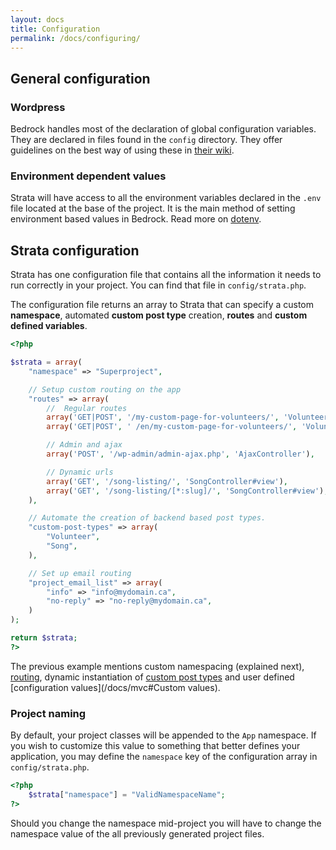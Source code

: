 ```yaml
---
layout: docs
title: Configuration
permalink: /docs/configuring/
---
```


## General configuration

### Wordpress

Bedrock handles most of the declaration of global configuration variables. They are declared in files found in the `config` directory. They offer guidelines on the best way of using these in [their wiki](https://github.com/roots/bedrock/wiki/Configuration-files).

### Environment dependent values

Strata will have access to all the environment variables declared in the `.env` file located at the base of the project. It is the main method of setting environment based values in Bedrock. Read more on [dotenv](https://github.com/vlucas/phpdotenv).

## Strata configuration

Strata has one configuration file that contains all the information it needs to run correctly in your project. You can find that file in `config/strata.php`.

The configuration file returns an array to Strata that can specify a custom **namespace**, automated **custom post type** creation, **routes** and **custom defined variables**.

~~~ php
<?php

$strata = array(
    "namespace" => "Superproject",

    // Setup custom routing on the app
    "routes" => array(
        //  Regular routes
        array('GET|POST', '/my-custom-page-for-volunteers/', 'VolunteersController#create'),
        array('GET|POST', ' /en/my-custom-page-for-volunteers/', 'VolunteersController#create'),

        // Admin and ajax
        array('POST', '/wp-admin/admin-ajax.php', 'AjaxController'),

        // Dynamic urls
        array('GET', '/song-listing/', 'SongController#view'),
        array('GET', '/song-listing/[*:slug]/', 'SongController#view'),
    ),

    // Automate the creation of backend based post types.
    "custom-post-types" => array(
        "Volunteer",
        "Song",
    ),

    // Set up email routing
    "project_email_list" => array(
        "info" => "info@mydomain.ca",
        "no-reply" => "no-reply@mydomain.ca",
    )
);

return $strata;
?>
~~~

The previous example mentions custom namespacing (explained next), [routing](/docs/routes/), dynamic instantiation of [custom post types](/docs/models/custom_post_types/) and user defined [configuration values](/docs/mvc#Custom values).


### Project naming

By default, your project classes will be appended to the `App` namespace. If you wish to customize this value to something that better defines your application, you may define the `namespace` key of the configuration array in `config/strata.php`.

~~~ php
<?php
    $strata["namespace"] = "ValidNamespaceName";
?>
~~~

<p class="warning">
    Should you change the namespace mid-project you will have to change the namespace value of the all previously generated project files.
</p>
